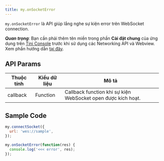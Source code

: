 ```yaml
---
title: my.onSocketError
---
```


`my.onSocketError` là API giúp lắng nghe sự kiện error trên WebSocket connection.

***Quan trọng***: Bạn cần phải thêm tên miền trong phần **Cài đặt chung** của ứng dụng trên [Tini Console](https://developer.tiki.vn/apps) trước khi sử dụng các Networking API và Webview. Xem phần hướng dẫn [tại đây](/docs/development/tini-console/whitelist-domains).

## API Params

| Thuộc tính | Kiểu dữ liệu | Mô tả                                                        |
| ---------- | ------------ | ------------------------------------------------------------ |
| callback   | Function     | Callback function khi sự kiện WebSocket open được kích hoạt. |

## Sample Code

```js
my.connectSocket({
  url: 'wes://sample',
});

my.onSocketError(function(res) {
  console.log('<<< error', res);
});
```




